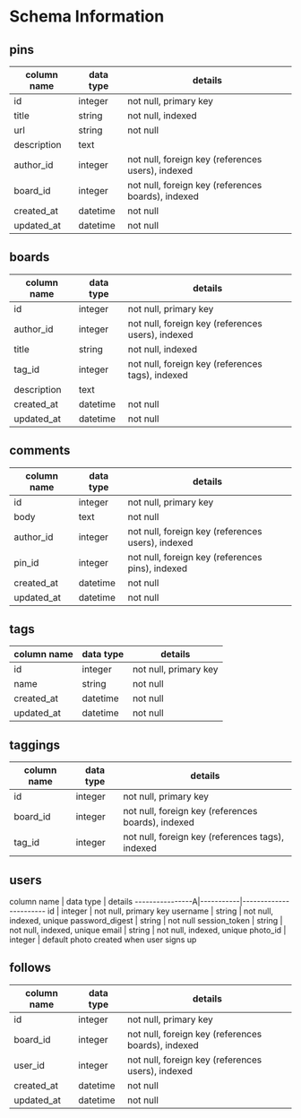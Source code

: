 # Schema Information

## pins
column name | data type | details
------------|-----------|-----------------------
id          | integer   | not null, primary key
title       | string    | not null, indexed
url	        | string    | not null
description | text      |
author_id   | integer   | not null, foreign key (references users), indexed
board_id    | integer   | not null, foreign key (references boards), indexed
created_at  | datetime  | not null
updated_at  | datetime  | not null

## boards
column name | data type | details
------------|-----------|-----------------------
id          | integer   | not null, primary key
author_id   | integer   | not null, foreign key (references users), indexed
title       | string    | not null, indexed
tag_id      | integer   | not null, foreign key (references tags), indexed
description | text      |
created_at  | datetime  | not null
updated_at  | datetime  | not null

## comments
column name | data type | details
------------|-----------|-----------------------
id          | integer   | not null, primary key
body        | text    | not null
author_id     | integer   | not null, foreign key (references users), indexed
pin_id      | integer   | not null, foreign key (references pins), indexed
created_at  | datetime  | not null
updated_at  | datetime  | not null

## tags
column name | data type | details
------------|-----------|-----------------------
id          | integer   | not null, primary key
name        | string    | not null
created_at  | datetime  | not null
updated_at  | datetime  | not null

## taggings
column name | data type | details
------------|-----------|-----------------------
id          | integer   | not null, primary key
board_id    | integer   | not null, foreign key (references boards), indexed
tag_id      | integer   | not null, foreign key (references tags), indexed

## users
column name     | data type | details
----------------A|-----------|-----------------------
id              | integer   | not null, primary key
username        | string    | not null, indexed, unique
password_digest | string    | not null
session_token   | string    | not null, indexed, unique
email           | string    | not null, indexed, unique
photo_id        | integer   | default photo created when user signs up


## follows
column name | data type | details
------------|-----------|-----------------------
id          | integer   | not null, primary key
board_id    | integer   | not null, foreign key (references boards), indexed
user_id     | integer   | not null, foreign key (references users), indexed
created_at  | datetime  | not null
updated_at  | datetime  | not null
